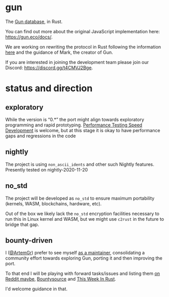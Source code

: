 # gun

The [Gun database](https://github.com/amark/gun), in Rust.

You can find out more about the original JavaScript implementation here: https://gun.eco/docs/.

We are working on rewriting the protocol in Rust following the information [here](https://github.com/gundb/port) and the guidance of Mark, the creator of Gun.

If you are interested in joining the development team please join our Discord: https://discord.gg/t4CMVJ2Bge.

# status and direction

## exploratory

While the version is “0.*” the port might align towards exploratory programming and rapid prototyping. [Performance Testing Speed Development](https://youtu.be/BEqH-oZ4UXI) is welcome, but at this stage it is okay to have performance gaps and regressions in the code

## nightly

The project is using `non_ascii_idents` and other such Nightly features. Presently tested on nightly-2020-11-20

## no_std

The project will be developed as `no_std` to ensure maximum portability (kernels, WASM, blockchains, hardware, etc).

Out of the box we likely lack the `no_std` encryption facilities necessary to run this in Linux kernel and WASM, but we might use `c2rust` in the future to bridge that gap.

## bounty-driven

I ([@ArtemGr](https://github.com/ArtemGr)) prefer to see myself [as a maintainer](https://github.com/subdavis/Tusk/issues/11#issuecomment-359661411), consolidating a community effort towards exploring Gun, porting it and then improving the port.

To that end I will be playing with forward tasks/issues and listing them [on Reddit maybe](https://www.reddit.com/r/rust/comments/fm2cbq/bug_bounty_inconsistent_performance/), [Bountysource](https://www.reddit.com/r/rust/comments/k17f0k/this_week_in_rust_366/gdxrh6q/) and [This Week In Rust](https://users.rust-lang.org/t/twir-call-for-participation/4821).

I'd welcome guidance in that.
